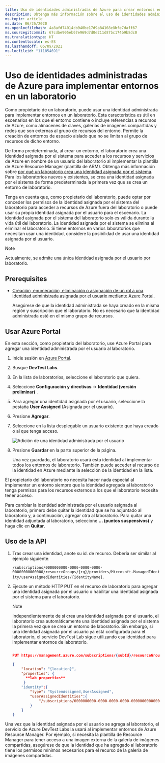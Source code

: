 ```yaml
---
title: Uso de identidades administradas de Azure para crear entornos en DevTest Labs | Microsoft Docs
description: Obtenga más información sobre el uso de identidades administradas en Azure para implementar entornos en un laboratorio de Azure DevTest Labs.
ms.topic: article
ms.date: 06/26/2020
ms.openlocfilehash: 4a8afd74014cb940be17d9a84168e8bfe7daff67
ms.sourcegitcommit: 67cdbe905eb67e969d7d0e211d87bc174b9b8dc0
ms.translationtype: HT
ms.contentlocale: es-ES
ms.lasthandoff: 06/09/2021
ms.locfileid: "111854691"
---
```

# <a name="use-azure-managed-identities-to-deploy-environments-in-a-lab"></a>Uso de identidades administradas de Azure para implementar entornos en un laboratorio 

Como propietario de un laboratorio, puede usar una identidad administrada para implementar entornos en un laboratorio. Esta característica es útil en escenarios en los que el entorno contiene o incluye referencias a recursos de Azure, como almacenes de claves, galerías de imágenes compartidas y redes que son externas al grupo de recursos del entorno. Permite la creación de entornos de espacio aislado que no se limitan al grupo de recursos de dicho entorno. 

De forma predeterminada, al crear un entorno, el laboratorio crea una identidad asignada por el sistema para acceder a los recursos y servicios de Azure en nombre de un usuario del laboratorio al implementar la plantilla de Azure Resource Manager (plantilla de ARM). Obtenga más información sobre [por qué un laboratorio crea una identidad asignada por el sistema](configure-lab-identity.md#scenarios-for-using-labs-system-assigned-identity). Para los laboratorios nuevos y existentes, se crea una identidad asignada por el sistema de forma predeterminada la primera vez que se crea un entorno de laboratorio.  

Tenga en cuenta que, como propietario del laboratorio, puede optar por conceder los permisos de la identidad asignada por el sistema del laboratorio para acceder a recursos de Azure fuera del laboratorio o puede usar su propia identidad asignada por el usuario para el escenario. La identidad asignada por el sistema del laboratorio solo es válida durante la vida útil del laboratorio. La identidad asignada por el sistema se elimina al eliminar el laboratorio. Si tiene entornos en varios laboratorios que necesitan usar una identidad, considere la posibilidad de usar una identidad asignada por el usuario.  

> [!NOTE]
> Actualmente, se admite una única identidad asignada por el usuario por laboratorio. 

## <a name="prerequisites"></a>Prerequisites

- [Creación, enumeración, eliminación o asignación de un rol a una identidad administrada asignada por el usuario mediante Azure Portal](../active-directory/managed-identities-azure-resources/how-to-manage-ua-identity-portal.md). 
    
    Asegúrese de que la identidad administrada se haya creado en la misma región y suscripción que el laboratorio. No es necesario que la identidad administrada esté en el mismo grupo de recursos.

## <a name="use-azure-portal"></a>Usar Azure Portal

En esta sección, como propietario del laboratorio, use Azure Portal para agregar una identidad administrada por el usuario al laboratorio. 

1. Inicie sesión en [Azure Portal](https://portal.azure.com).
1. Busque **DevTest Labs**.
1. En la lista de laboratorios, seleccione el laboratorio que quiera.
1. Seleccione **Configuración y directivas** -> **Identidad (versión preliminar)** . 
1. Para agregar una identidad asignada por el usuario, seleccione la pestaña **User Assigned** (Asignada por el usuario).
1. Presione **Agregar**.
1. Seleccione en la lista desplegable un usuario existente que haya creado o al que tenga acceso.
 
    ![Adición de una identidad administrada por el usuario](./media/use-managed-identities-environments/add-user-managed-identity.png)
1. Presione **Guardar** en la parte superior de la página.

    Una vez guardado, el laboratorio usará esta identidad al implementar todos los entornos de laboratorio. También puede acceder al recurso de la identidad en Azure mediante la selección de la identidad en la lista. 

El propietario del laboratorio no necesita hacer nada especial al implementar un entorno siempre que la identidad agregada al laboratorio tenga permisos para los recursos externos a los que el laboratorio necesita tener acceso. 

Para cambiar la identidad administrada por el usuario asignada al laboratorio, primero debe quitar la identidad que se ha adjuntado al laboratorio y, a continuación, agregar otra al laboratorio. Para quitar una identidad adjuntada al laboratorio, seleccione **... (puntos suspensivos)** y haga clic en **Quitar**. 

## <a name="use-api"></a>Uso de la API

1. Tras crear una identidad, anote su id. de recurso. Debería ser similar al ejemplo siguiente: 

    `/subscriptions/0000000000-0000-0000-0000-00000000000000/resourceGroups/{rg}/providers/Microsoft.ManagedIdentity/userAssignedIdentities/{identityName}`.

1. Ejecute un método HTTP PUT en el recurso de laboratorio para agregar una identidad asignada por el usuario o habilitar una identidad asignada por el sistema para el laboratorio.

   > [!NOTE]
   > Independientemente de si crea una identidad asignada por el usuario, el laboratorio crea automáticamente una identidad asignada por el sistema la primera vez que se crea un entorno de laboratorio. Sin embargo, si una identidad asignada por el usuario ya está configurada para el laboratorio, el servicio DevTest Lab sigue utilizando esa identidad para implementar entornos de laboratorio. 
 
    ```json
    
    PUT https://management.azure.com/subscriptions/{subId}/resourceGroups/{rg}/providers/Microsoft.Devtestlab/labs/{labname}

    {
        "location": "{location}",
        "properties": {
          **lab properties**
         } 
        "identity":{
            "type": "SystemAssigned,UserAssigned",
            "userAssignedIdentities":{
                "/subscriptions/0000000000-0000-0000-0000-00000000000000/resourceGroups/{rg}/providers/Microsoft.ManagedIdentity/userAssignedIdentities/{identityName}":{}
            }
        } 
    }
    
    ```
 
Una vez que la identidad asignada por el usuario se agrega al laboratorio, el servicio de Azure DevTest Labs la usará al implementar entornos de Azure Resource Manager. Por ejemplo, si necesita la plantilla de Resource Manager para tener acceso a una imagen externa de la galería de imágenes compartidas, asegúrese de que la identidad que ha agregado al laboratorio tiene los permisos mínimos necesarios para el recurso de la galería de imágenes compartidas. 
